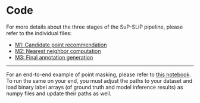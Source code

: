 # Code

For more details about the three stages of the SuP-SLiP pipeline, please refer to the individual files:
- [M1: Candidate point recommendation](./methods/m1.py)
- [M2: Nearest neighbor computation](./methods/m2.py)
- [M3: Final annotation generation](./methods/m3.py)

---

For an end-to-end example of point masking, please refer to [this notebook](./toronto3d_point_masking.ipynb). To run the same on your end, you must adjust the paths to your dataset and load binary label arrays (of ground truth and model inference results) as numpy files and update their paths as well.